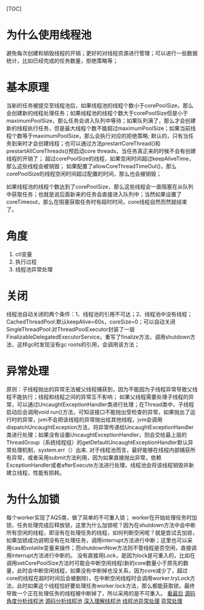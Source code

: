 [TOC]
# 为什么使用线程池
避免每次创建和销毁线程的开销；更好的对线程资源进行管理；可以进行一些数据统计，比如已经完成的任务数量，拒绝策略等；
# 基本原理
当新的任务被提交至线程池后，如果线程池的线程个数小于corePoolSize，那么会创建新的线程处理任务；如果线程池的线程个数大于corePoolSize但是小于maximumPoolSize，那么任务会进入队列中等待；如果队列满了，那么才会创建新的线程执行任务，但是最大线程个数不能超过maximumPoolSize；如果当前线程个数等于maximumPoolSize，那么会执行对应的拒绝策略;
默认的，只有当任务到来时才会创建线程；也可以通过方法prestartCoreThread()和prestartAllCoreThreads()预启动core threads，当任务真正来的时候不会有创建线程的开销了；
超过corePoolSize的线程，如果空闲时间超过keepAliveTime，那么这些线程会被销毁；
如果配置了allowCoreThreadTimeOut()，那么corePoolSize的线程空闲时间超过配置的时间，那么也会被销毁；

如果线程池的线程个数达到了corePoolSize，那么这些线程会一直阻塞在从队列中获取任务；也就是说后面新来的任务会直接进入队列中；当然如果设置了coreTimeout，那么在阻塞获取任务时有超时时间，core线程自然而然就结束了。
# 角度
1. ctl变量
2. 执行过程
3. 线程池异常处理

# 关闭
线程池自动关闭的两个条件：1、线程池的引用不可达；2、线程池中没有线程；
CachedThreadPool:默认keepAlive=60s，coreSize=0；可以自动关闭
SingleThreadPool:对ThreadPoolExecutor封装了一层FinalizableDelegatedExecutorService，重写了finalize方法，调用shutdown方法，这样gc时发现没有gc roots的引用，会调用该方法；



# 异常处理
原则：子线程抛出的异常无法被父线程捕获到，因为不能因为子线程异常导致父线程不能执行；线程和线程之间的异常互不影响；
如果父线程需要处理子线程的异常，可以通过UncaughtExceptionHandler类进行处理；在Thread类中，子线程启动后会调用void run()方法，可知该接口不能抛出受检查的异常，如果抛出了运行时的异常，jvm不会把该线程的异常抛出给其他线程，jvm会调用dispatchUncaughtException方法，将异常传递给UncaughtExceptionHandler类进行处理；如果没有设置UncaughtExceptionHandler，则会交给最上层的ThreadGroup（系统线程组）的getDefaultUncaughtExceptionHandler默认异常处理机制，system.err（）出来.
对于线程池而言，最好能够在线程内部捕获所有异常，或者采用submit方法利用，因为如果直接抛出异常，依赖ExceptionHandler或者afterExecute方法进行处理，线程池会将该线程销毁并新建立线程，性能有损耗。

# 为什么加锁
每个worker实现了AQS类，做了简单的不可重入锁；
worker在开始处理任务时加锁，任务处理完成后释放锁，这里为什么加锁呢？因为在shutdown方法中会中断所有空闲的线程，即没有在处理任务的线程，如何判断空闲呢？就是尝试去加锁，如果加锁成功说明没有在处理任务，调用interrupt方法进行中断；这里也可以采用cas和volatile变量来操作；而shutdownNow方法则不管线程是否空闲，直接调用interrupt方法进行中断的。
没有直接用Lock，是因为lock是可重入的，比如在调用setCorePoolSize方法时可能会中断空闲线程(新的core数量小于原先的数量，此时会中断空闲线程，如果没有中断掉也没关系，因为core减少了，超过core的线程在超时时间后会被删除)，在中断空闲线程时会调用worker.tryLock方法，此时如果这个线程恰好要处理任务worker.lock方法，那么都能获取锁，最终导致一个正在处理任务的线程被中断掉了，所以采用的是不可重入。
[看最后](https://www.cnblogs.com/micrari/p/7429364.html)
[源码角度分析线程池](https://juejin.im/post/5cc10f2b6fb9a0323b7e4b90)
[源码分析线程池](https://blog.csdn.net/cleverGump/article/details/50688008)
[深入理解线程池](https://juejin.im/entry/58fada5d570c350058d3aaad)
[线程池异常处理](https://www.jianshu.com/p/30e488f4e021)
[异常处理](https://www.jianshu.com/p/281958d20b04)